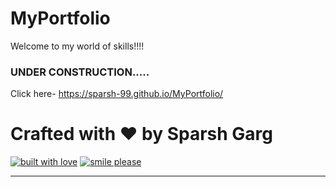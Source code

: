 # MyPortfolio
Welcome to my world of skills!!!!

### UNDER CONSTRUCTION.....

Click here- https://sparsh-99.github.io/MyPortfolio/

# **Crafted with ❤ by Sparsh Garg**

[![built with love](https://forthebadge.com/images/badges/built-with-love.svg)](https://github.com/sparsh-99) [![smile please](https://forthebadge.com/images/badges/makes-people-smile.svg)](https://github.com/sparsh-99) 
***
